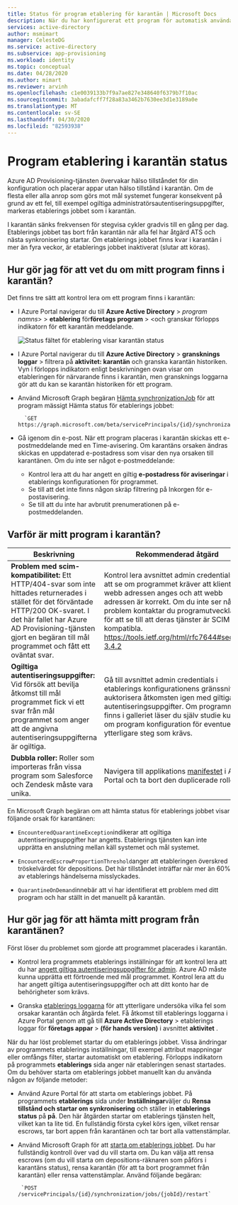 ```yaml
---
title: Status för program etablering för karantän | Microsoft Docs
description: När du har konfigurerat ett program för automatisk användar etablering, lär du dig vad en etablerings status för karantän innebär och hur du avmarkerar den.
services: active-directory
author: msmimart
manager: CelesteDG
ms.service: active-directory
ms.subservice: app-provisioning
ms.workload: identity
ms.topic: conceptual
ms.date: 04/28/2020
ms.author: mimart
ms.reviewer: arvinh
ms.openlocfilehash: c1e0039133b7f9a7ae827e348640f6379b7f10ac
ms.sourcegitcommit: 3abadafcff7f28a83a3462b7630ee3d1e3189a0e
ms.translationtype: MT
ms.contentlocale: sv-SE
ms.lasthandoff: 04/30/2020
ms.locfileid: "82593938"
---
```

# <a name="application-provisioning-in-quarantine-status"></a>Program etablering i karantän status

Azure AD Provisioning-tjänsten övervakar hälso tillståndet för din konfiguration och placerar appar utan hälso tillstånd i karantän. Om de flesta eller alla anrop som görs mot mål systemet fungerar konsekvent på grund av ett fel, till exempel ogiltiga administratörsautentiseringsuppgifter, markeras etablerings jobbet som i karantän.

I karantän sänks frekvensen för stegvisa cykler gradvis till en gång per dag. Etablerings jobbet tas bort från karantän när alla fel har åtgärd ATS och nästa synkronisering startar. Om etablerings jobbet finns kvar i karantän i mer än fyra veckor, är etablerings jobbet inaktiverat (slutar att köras).

## <a name="how-do-i-know-if-my-application-is-in-quarantine"></a>Hur gör jag för att vet du om mitt program finns i karantän?

Det finns tre sätt att kontrol lera om ett program finns i karantän:
  
- I Azure Portal navigerar du till **Azure Active Directory** > *program namns*&gt; > **etablering** för**företags program** > &lt;och granskar förlopps indikatorn för ett karantän meddelande.   

  ![Status fältet för etablering visar karantän status](./media/application-provisioning-quarantine-status/progress-bar-quarantined.png)

- I Azure Portal navigerar du till **Azure Active Directory** > **gransknings loggar** > filtrera på **aktivitet: karantän** och granska karantän historiken. Vyn i förlopps indikatorn enligt beskrivningen ovan visar om etableringen för närvarande finns i karantän, men gransknings loggarna gör att du kan se karantän historiken för ett program. 

- Använd Microsoft Graph begäran [Hämta synchronizationJob](https://docs.microsoft.com/graph/api/synchronization-synchronizationjob-get?view=graph-rest-beta&tabs=http) för att program mässigt Hämta status för etablerings jobbet:

        `GET https://graph.microsoft.com/beta/servicePrincipals/{id}/synchronization/jobs/{jobId}/`

- Gå igenom din e-post. När ett program placeras i karantän skickas ett e-postmeddelande med en Time-avisering. Om karantäns orsaken ändras skickas en uppdaterad e-postadress som visar den nya orsaken till karantänen. Om du inte ser något e-postmeddelande:

  - Kontrol lera att du har angett en giltig **e-postadress för aviseringar** i etablerings konfigurationen för programmet.
  - Se till att det inte finns någon skräp filtrering på Inkorgen för e-postavisering.
  - Se till att du inte har avbrutit prenumerationen på e-postmeddelanden.

## <a name="why-is-my-application-in-quarantine"></a>Varför är mitt program i karantän?

|Beskrivning|Rekommenderad åtgärd|
|---|---|
|**Problem med scim-kompatibilitet:** Ett HTTP/404-svar som inte hittades returnerades i stället för det förväntade HTTP/200 OK-svaret. I det här fallet har Azure AD Provisioning-tjänsten gjort en begäran till mål programmet och fått ett oväntat svar.|Kontrol lera avsnittet admin credentials för att se om programmet kräver att klient webb adressen anges och att webb adressen är korrekt. Om du inte ser något problem kontaktar du programutvecklaren för att se till att deras tjänster är SCIM-kompatibla. https://tools.ietf.org/html/rfc7644#section-3.4.2 |
|**Ogiltiga autentiseringsuppgifter:** Vid försök att bevilja åtkomst till mål programmet fick vi ett svar från mål programmet som anger att de angivna autentiseringsuppgifterna är ogiltiga.|Gå till avsnittet admin credentials i etablerings konfigurationens gränssnitt och auktorisera åtkomsten igen med giltiga autentiseringsuppgifter. Om programmet finns i galleriet läser du själv studie kursen om program konfiguration för eventuella ytterligare steg som krävs.|
|**Dubbla roller:** Roller som importeras från vissa program som Salesforce och Zendesk måste vara unika. |Navigera till applikations [manifestet](https://docs.microsoft.com/azure/active-directory/develop/reference-app-manifest) i Azure Portal och ta bort den duplicerade rollen.|

 En Microsoft Graph begäran om att hämta status för etablerings jobbet visar följande orsak för karantänen:

- `EncounteredQuarantineException`indikerar att ogiltiga autentiseringsuppgifter har angetts. Etablerings tjänsten kan inte upprätta en anslutning mellan käll systemet och mål systemet.

- `EncounteredEscrowProportionThreshold`anger att etableringen överskred tröskelvärdet för depositions. Det här tillståndet inträffar när mer än 60% av etablerings händelserna misslyckades.

- `QuarantineOnDemand`innebär att vi har identifierat ett problem med ditt program och har ställt in det manuellt på karantän.

## <a name="how-do-i-get-my-application-out-of-quarantine"></a>Hur gör jag för att hämta mitt program från karantänen?

Först löser du problemet som gjorde att programmet placerades i karantän.

- Kontrol lera programmets etablerings inställningar för att kontrol lera att du har [angett giltiga autentiseringsuppgifter för admin](../app-provisioning/configure-automatic-user-provisioning-portal.md#configuring-automatic-user-account-provisioning). Azure AD måste kunna upprätta ett förtroende med mål programmet. Kontrol lera att du har angett giltiga autentiseringsuppgifter och att ditt konto har de behörigheter som krävs.

- Granska [etablerings loggarna](../reports-monitoring/concept-provisioning-logs.md) för att ytterligare undersöka vilka fel som orsakar karantän och åtgärda felet. Få åtkomst till etablerings loggarna i Azure Portal genom att gå till **Azure Active Directory** &gt; etablerings loggar för **företags appar** &gt; **(för hands version)** i avsnittet **aktivitet** .

När du har löst problemet startar du om etablerings jobbet. Vissa ändringar av programmets etablerings inställningar, till exempel attribut mappningar eller omfångs filter, startar automatiskt om etablering. Förlopps indikatorn på programmets **etablerings** sida anger när etableringen senast startades. Om du behöver starta om etablerings jobbet manuellt kan du använda någon av följande metoder:  

- Använd Azure Portal för att starta om etablerings jobbet. På programmets **etablerings** sida under **Inställningar**väljer du **Rensa tillstånd och startar om synkronisering** och ställer in **etablerings status** på **på**. Den här åtgärden startar om etablerings tjänsten helt, vilket kan ta lite tid. En fullständig första cykel körs igen, vilket rensar escrows, tar bort appen från karantänen och tar bort alla vattenstämplar.

- Använd Microsoft Graph för att [starta om etablerings jobbet](https://docs.microsoft.com/graph/api/synchronization-synchronizationjob-restart?view=graph-rest-beta&tabs=http). Du har fullständig kontroll över vad du vill starta om. Du kan välja att rensa escrows (om du vill starta om depositions-räknaren som påförs i karantäns status), rensa karantän (för att ta bort programmet från karantän) eller rensa vattenstämplar. Använd följande begäran:
 
       `POST /servicePrincipals/{id}/synchronization/jobs/{jobId}/restart`
